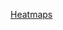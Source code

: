 
[Heatmaps](https://colab.research.google.com/github/vikasgupta1812/Udemy-notes/blob/master/Lec%2053%20-%20Heatmaps%20and%20Clustered%20Matrices.ipynb#scrollTo=GI8Qn_ies9yw)


<!--stackedit_data:
eyJoaXN0b3J5IjpbMTUyOTQ2NTczMF19
-->